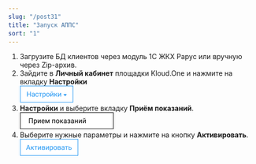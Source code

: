 ```yaml
---
slug: "/post31"
title: "Запуск АППС"
sort: "1"
---
```


1. Загрузите БД клиентов через модуль 1С ЖКХ Рарус или вручную через Zip-архив.
1. Зайдите в **Личный кабинет** площадки Kloud.One и нажмите на вкладку **Настройки**  
![Картинка](./images/butt_settings.png "Модуль Kloud.One: Отчёты") 
1. **Настройки** и выберите вкладку **Приём показаний**.  
![Картинка](./images/butt_apps.png "Модуль Kloud.One: Отчёты") 
1. Выберите нужные параметры и нажмите на кнопку **Активировать**.  
![Картинка](./images/butt_enable.png "Модуль Kloud.One: Отчёты") 